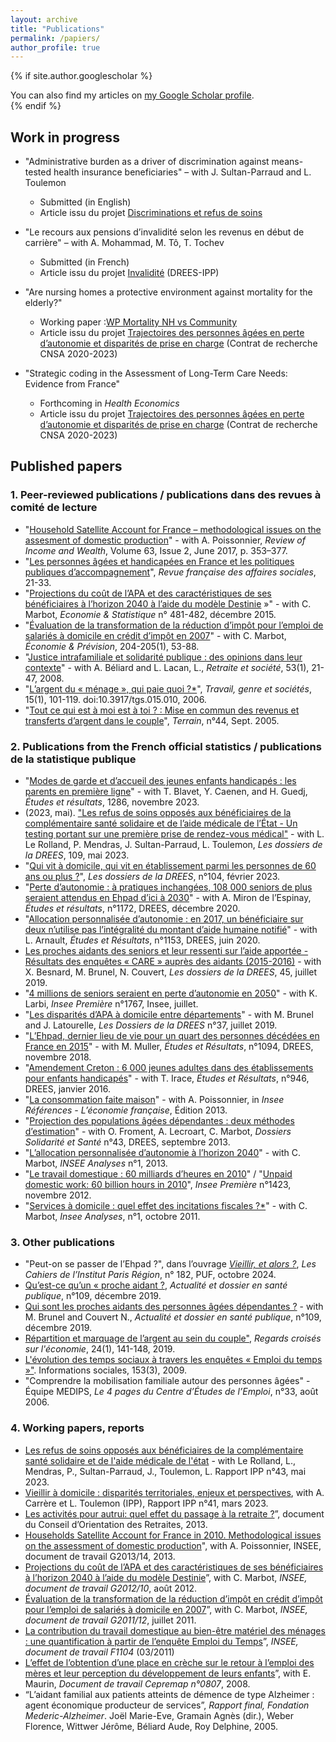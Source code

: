 ```yaml
---
layout: archive
title: "Publications"
permalink: /papiers/
author_profile: true
---
```


{% if site.author.googlescholar %}
  <div class="wordwrap">You can also find my articles on <a href="{{site.author.googlescholar}}">my Google Scholar profile</a>.</div>
{% endif %}

## Work in progress 

- "Administrative burden as a driver of discrimination against means-tested health insurance beneficiaries" – with J. Sultan-Parraud and L. Toulemon
    * Submitted (in English)
    * Article issu du projet [Discriminations et refus de soins](https://www.ipp.eu/projet/discrimination-et-refus-de-soins/)

- "Le recours aux pensions d’invalidité selon les revenus en début de carrière" – with A. Mohammad, M. Tô, T. Tochev
    * Submitted (in French) 
    * Article issu du projet [Invalidité](https://www.ipp.eu/projet/invalidite/) (DREES-IPP)

- "Are nursing homes a protective environment against mortality for the elderly?"
    * Working paper :[WP Mortality NH vs Community](../files/Mortality_NH_WP_V2_dec_24.pdf)
    * Article issu du projet [Trajectoires des personnes âgées en perte d’autonomie et disparités de prise en charge](https://www.ipp.eu/projet/trajectoires-personnes-agees-en-perte-d-autonomie-et-disparites-departementales-de-prise-en-charge/) (Contrat de recherche CNSA 2020-2023)

- "Strategic coding in the Assessment of Long-Term Care Needs: Evidence from France"
    * Forthcoming in _Health Economics_
    * Article issu du projet [Trajectoires des personnes âgées en perte d’autonomie et disparités de prise en charge](https://www.ipp.eu/projet/trajectoires-personnes-agees-en-perte-d-autonomie-et-disparites-departementales-de-prise-en-charge/) (Contrat de recherche CNSA 2020-2023)


## Published papers 

### 1. Peer-reviewed publications / publications dans des revues à comité de lecture

- "[Household Satellite Account for France – methodological issues on the assesment of domestic production](https://onlinelibrary.wiley.com/doi/10.1111/roiw.12216)" - with A. Poissonnier, *Review of Income and Wealth*, Volume 63, Issue 2, June 2017, p. 353–377.
- "[Les personnes âgées et handicapées en France et les politiques publiques d’accompagnement](doi:10.3917/rfas.164.0021)", *Revue française des affaires sociales*, 21-33.
- "[Projections du coût de l’APA et des caractéristiques de ses bénéficiaires à l’horizon 2040 à l’aide du modèle Destinie](https://www.insee.fr/fr/statistiques/1305201?sommaire=1305205) »" - with C. Marbot, *Economie & Statistique* n° 481-482, décembre 2015.
- "[Évaluation de la transformation de la réduction d’impôt pour l’emploi de salariés à domicile en crédit d’impôt en 2007](doi:10.3917/ecop.204.0053m)" - with C. Marbot, *Économie & Prévision*, 204-205(1), 53-88.
- "[Justice intrafamiliale et solidarité publique : des opinions dans leur contexte](https://www.cairn.info/revue-retraite-et-societe1-2008-1-page-21.htm)" - with A. Béliard and L. Lacan, L., *Retraite et société*, 53(1), 21-47, 2008.
- "[L’argent du « ménage », qui paie quoi ?*](https://www.cairn.info/revue-travail-genre-et-societes-2006-1-page-101.htm)", *Travail, genre et sociétés*, 15(1), 101-119. doi:10.3917/tgs.015.010, 2006.
- "[Tout ce qui est à moi est à toi ? : Mise en commun des revenus et transferts d’argent dans le couple](https://doi.org/10.4000/terrain.3530)", *Terrain*, n°44, Sept. 2005.

### 2. Publications from the French official statistics / publications de la statistique publique

- "[Modes de garde et d’accueil des jeunes enfants handicapés : les parents en première ligne](https://drees.solidarites-sante.gouv.fr/publications-communique-de-presse/etudes-et-resultats/modes-de-garde-et-daccueil-des-jeunes-enfants)" - with T. Blavet, Y. Caenen, and H. Guedj, *Études et résultats*, 1286, novembre 2023.
- (2023, mai). ["Les refus de soins opposés aux bénéficiaires de la complémentaire santé solidaire et de l’aide médicale de l’État - Un testing portant sur une première prise de rendez-vous médical"](https://drees.solidarites-sante.gouv.fr/publications-communique-de-presse/les-dossiers-de-la-drees/les-refus-de-soins-opposes-aux) - with L. Le Rolland, P. Mendras, J. Sultan-Parraud, L. Toulemon, *Les dossiers de la DREES*, 109, mai 2023.
- "[Qui vit à domicile, qui vit en établissement parmi les personnes de 60 ans ou plus ?](https://drees.solidarites-sante.gouv.fr/publications/les-dossiers-de-la-drees/qui-vit-domicile-qui-vit-en-etablissement-parmi-les-personnes)", *Les dossiers de la DREES*, n°104, février 2023.
- "[Perte d’autonomie : à pratiques inchangées, 108 000 seniors de plus seraient attendus en Ehpad d’ici à 2030](https://drees.solidarites-sante.gouv.fr/publications/etudes-et-resultats/perte-dautonomie-pratiques-inchangees-108-000-seniors-de-plus)" - with A. Miron de l’Espinay, *Études et résultats*, n°1172, DREES, décembre 2020.
- "[Allocation personnalisée d’autonomie : en 2017, un bénéficiaire sur deux n’utilise pas l’intégralité du montant d’aide humaine notifié](https://drees.solidarites-sante.gouv.fr/etudes-et-statistiques/publications/etudes-et-resultats/article/allocation-personnalisee-d-autonomie-en-2017-un-beneficiaire-sur-deux-n-utilise)" - with L. Arnault, *Études et Résultats*, n°1153, DREES, juin 2020.
- [Les proches aidants des seniors et leur ressenti sur l’aide apportée - Résultats des enquêtes « CARE » auprès des aidants (2015-2016)](https://drees.solidarites-sante.gouv.fr/publications/les-dossiers-de-la-drees/les-proches-aidants-des-seniors-et-leur-ressenti-sur-laide) - with X. Besnard, M. Brunel, N. Couvert, *Les dossiers de la DREES*, 45, juillet 2019.
- "[4 millions de seniors seraient en perte d’autonomie en 2050](https://www.insee.fr/fr/statistiques/4196949)" - with K. Larbi, *Insee Première* n°1767, Insee, juillet.  
- "[Les disparités d’APA à domicile entre départements](https://drees.solidarites-sante.gouv.fr/etudes-et-statistiques/publications/les-dossiers-de-la-drees/article/les-disparites-d-apa-a-domicile-entre-departements)" - with M. Brunel and J. Latourelle, *Les Dossiers de la DREES* n°37, juillet 2019.
- "[L’Ehpad, dernier lieu de vie pour un quart des personnes décédées en France en 2015](https://drees.solidarites-sante.gouv.fr/etudes-et-statistiques/publications/etudes-et-resultats/article/l-ehpad-dernier-lieu-de-vie-pour-un-quart-des-personnes-decedees-en-france-en)" - with M. Muller, *Études et Résultats*, n°1094, DREES, novembre 2018.
- "[Amendement Creton : 6 000 jeunes adultes dans des établissements pour enfants handicapés](https://drees.solidarites-sante.gouv.fr/etudes-et-statistiques/publications/etudes-et-resultats/article/amendement-creton-6-000-jeunes-adultes-dans-des-etablissements-pour-enfants)" - with T. Irace, *Études et Résultats*, n°946, DREES, janvier 2016.  
- "[La consommation faite maison](https://www.insee.fr/fr/statistiques/1372837?sommaire=1372840)" - with A. Poissonnier, in *Insee Références - L’économie française*, Édition 2013.  
- "[Projection des populations âgées dépendantes : deux méthodes d’estimation](https://drees.solidarites-sante.gouv.fr/etudes-et-statistiques/publications/les-dossiers-de-la-drees/dossiers-solidarite-et-sante/article/projection-des-populations-agees-dependantes-deux-methodes-d-estimation)" - with O. Froment, A. Lecroart, C. Marbot, *Dossiers Solidarité et Santé* n°43, DREES, septembre 2013.  
- "[L’allocation personnalisée d’autonomie à l’horizon 2040](https://www.insee.fr/fr/statistiques/1521329)" - with C. Marbot, *INSEE Analyses* n°1, 2013.
- "[Le travail domestique : 60 milliards d’heures en 2010](http://www.insee.fr/fr/ffc/ipweb/ip1423/ip1423.pdf)" / "[Unpaid domestic work: 60 billion hours in 2010](https://www.insee.fr/en/statistiques/2123971)", *Insee Première* n°1423, novembre 2012.  
- "[Services à domicile : quel effet des incitations fiscales ?*](https://www.insee.fr/fr/statistiques/1521341)" - with C. Marbot, *Insee Analyses*, n°1, octobre 2011.  


### 3. Other publications

- "Peut-on se passer de l’Ehpad ?", dans l’ouvrage *[Vieillir, et alors ?](https://www.institutparisregion.fr/nos-travaux/publications/vieillir-et-alors/)*, *Les Cahiers de l’Institut Paris Région*, n° 182, PUF, octobre 2024.
- [Qu’est-ce qu’un « proche aidant ?](https://www.hcsp.fr/explore.cgi/adsp?clef=171), *Actualité et dossier en santé publique*, n°109, décembre 2019.
- [Qui sont les proches aidants des personnes âgées dépendantes ?](https://www.hcsp.fr/explore.cgi/adsp?clef=171) - with M. Brunel and Couvert N., *Actualité et dossier en santé publique*, n°109, décembre 2019.
- [Répartition et marquage de l’argent au sein du couple"](doi:10.3917/rce.024.0141), _Regards croisés sur l'économie_, 24(1), 141-148, 2019.
- [L'évolution des temps sociaux à travers les enquêtes « Emploi du temps »"](doi:10.3917/inso.153.0008). Informations sociales, 153(3), 2009.
- "Comprendre la mobilisation familiale autour des personnes âgées" - Équipe MEDIPS, *Le 4 pages du Centre d’Études de l’Emploi*, n°33, août 2006.

 

### 4. Working papers, reports

- [Les refus de soins opposés aux bénéficiaires de la complémentaire santé solidaire et de l'aide médicale de l'état](https://www.ipp.eu/actualites/refus-de-soins-discriminatoires/) - with Le Rolland, L., Mendras, P., Sultan-Parraud, J., Toulemon, L. Rapport IPP n°43, mai 2023.
- [Vieillir à domicile : disparités territoriales, enjeux et perspectives](https://www.ipp.eu/publication/vieillir-a-domicile-disparites-territoriales-enjeux-et-perspectives/), with A. Carrère et L. Toulemon (IPP), Rapport IPP n°41, mars 2023. 
- [Les activités pour autrui: quel effet du passage à la retraite ?](https://www.cor-retraites.fr/sites/default/files/2019-06/doc-2019.pdf)”, document du Conseil d’Orientation des Retraites, 2013.  
- [Households Satellite Account for France in 2010. Methodological issues on the assessment of domestic production](https://www.insee.fr/en/statistiques/1381047)", with A. Poissonnier, INSEE, document de travail G2013/14, 2013.
- [Projections du coût de l’APA et des caractéristiques de ses bénéficiaires à l’horizon 2040 à l’aide du modèle Destinie](https://www.insee.fr/en/statistiques/1380945)”, with C. Marbot, *INSEE, document de travail G2012/10*, août 2012.
- [Évaluation de la transformation de la réduction d’impôt en crédit d’impôt pour l’emploi de salariés à domicile en 2007](https://www.insee.fr/fr/statistiques/1380980)”, with C. Marbot, *INSEE, document de travail G2011/12*, juillet 2011. 
- [La contribution du travail domestique au bien-être matériel des ménages : une quantification à partir de l’enquête Emploi du Temps](https://www.insee.fr/fr/statistiques/1380932)”, *INSEE, document de travail F1104* (03/2011)  
- [L’effet de l’obtention d’une place en crèche sur le retour à l’emploi des mères et leur perception du développement de leurs enfants](http://www.cepremap.fr/depot/docweb/docweb0807.pdf)”, with E. Maurin, *Document de travail Cepremap n°0807*, 2008.  
- “L’aidant familial aux patients atteints de démence de type Alzheimer : agent économique producteur de services”, *Rapport final, Fondation Mederic-Alzheimer*. Joël Marie-Eve, Gramain Agnès (dir.), Weber Florence, Wittwer Jérôme, Béliard Aude, Roy Delphine, 2005. 
